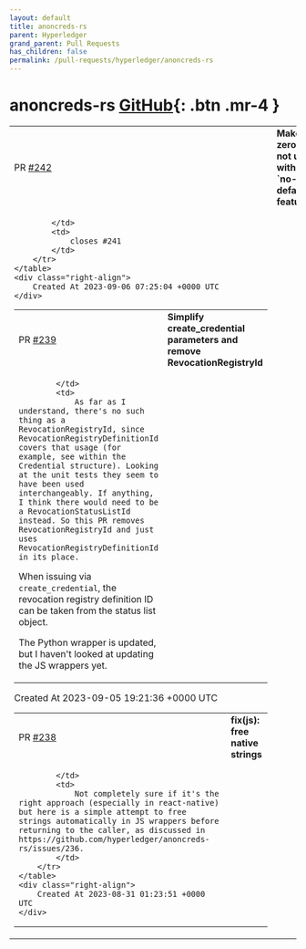 ```yaml
---
layout: default
title: anoncreds-rs
parent: Hyperledger
grand_parent: Pull Requests
has_children: false
permalink: /pull-requests/hyperledger/anoncreds-rs
---
```


# anoncreds-rs <span class="fs-3 right-align">[GitHub](https://github.com/hyperledger/anoncreds-rs){: .btn .mr-4 }</span>


<div>
    <table>
        <tr>
            <td>
                PR <a href="https://github.com/hyperledger/anoncreds-rs/pull/242" class=".btn">#242</a>
            </td>
            <td>
                <b>
                    Make zeroize not used with `no-default-features`
                </b>
            </td>
        </tr>
        <tr>
            <td>
                
            </td>
            <td>
                closes #241 
            </td>
        </tr>
    </table>
    <div class="right-align">
        Created At 2023-09-06 07:25:04 +0000 UTC
    </div>
</div>

<div>
    <table>
        <tr>
            <td>
                PR <a href="https://github.com/hyperledger/anoncreds-rs/pull/239" class=".btn">#239</a>
            </td>
            <td>
                <b>
                    Simplify create_credential parameters and remove RevocationRegistryId
                </b>
            </td>
        </tr>
        <tr>
            <td>
                
            </td>
            <td>
                As far as I understand, there's no such thing as a RevocationRegistryId, since RevocationRegistryDefinitionId covers that usage (for example, see within the Credential structure). Looking at the unit tests they seem to have been used interchangeably. If anything, I think there would need to be a RevocationStatusListId instead. So this PR removes RevocationRegistryId and just uses RevocationRegistryDefinitionId in its place.

When issuing via `create_credential`, the revocation registry definition ID can be taken from the status list object.

The Python wrapper is updated, but I haven't looked at updating the JS wrappers yet.
            </td>
        </tr>
    </table>
    <div class="right-align">
        Created At 2023-09-05 19:21:36 +0000 UTC
    </div>
</div>

<div>
    <table>
        <tr>
            <td>
                PR <a href="https://github.com/hyperledger/anoncreds-rs/pull/238" class=".btn">#238</a>
            </td>
            <td>
                <b>
                    fix(js): free native strings
                </b>
            </td>
        </tr>
        <tr>
            <td>
                
            </td>
            <td>
                Not completely sure if it's the right approach (especially in react-native) but here is a simple attempt to free strings automatically in JS wrappers before returning to the caller, as discussed in https://github.com/hyperledger/anoncreds-rs/issues/236. 
            </td>
        </tr>
    </table>
    <div class="right-align">
        Created At 2023-08-31 01:23:51 +0000 UTC
    </div>
</div>

